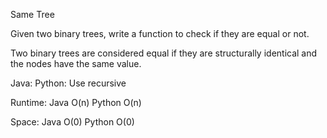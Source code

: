 Same Tree

Given two binary trees, write a function to check if they are equal or not.

Two binary trees are considered equal if they are structurally identical and the nodes have the same value.

Java:
Python:
Use recursive 

Runtime:
Java O(n) Python O(n)

Space:
Java O(0) Python O(0)
